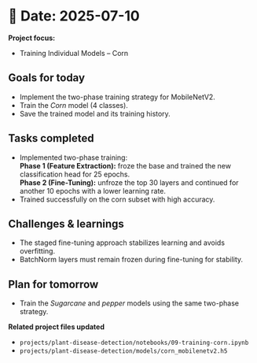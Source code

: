# 📅 Date: 2025-07-10
**Project focus:**
- Training Individual Models – Corn

## Goals for today
- Implement the two-phase training strategy for MobileNetV2.
- Train the *Corn* model (4 classes).
- Save the trained model and its training history.

## Tasks completed
- Implemented two-phase training:  
  **Phase 1 (Feature Extraction):** froze the base and trained the new classification head for 25 epochs.  
  **Phase 2 (Fine-Tuning):** unfroze the top 30 layers and continued for another 10 epochs with a lower learning rate.  
- Trained successfully on the corn subset with high accuracy.

## Challenges & learnings
- The staged fine-tuning approach stabilizes learning and avoids overfitting.  
- BatchNorm layers must remain frozen during fine-tuning for stability.

## Plan for tomorrow
- Train the *Sugarcane* and *pepper* models using the same two-phase strategy.

**Related project files updated**
- ``projects/plant-disease-detection/notebooks/09-training-corn.ipynb``  
- ``projects/plant-disease-detection/models/corn_mobilenetv2.h5``
